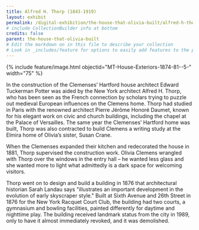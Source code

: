 ```yaml
---
title: Alfred H. Thorp (1843-1919)
layout: exhibit
permalink: /digital-exhibition/the-house-that-olivia-built/alfred-h-thorp.html
# include CollectionBuilder info at bottom
credits: false
parent: the-house-that-olivia-built
# Edit the markdown on in this file to describe your collection
# Look in _includes/feature for options to easily add features to the page
---
```


{% include feature/image.html objectid="MT-House-Exteriors-1874-81--5-" width="75" %}

In the construction of the Clemenses’ Hartford house architect Edward Tuckerman Potter was aided by the New York architect Alfred H. Thorp, who has been seen as the French connection by scholars trying to puzzle out medieval European influences on the Clemens home. Thorp had studied in Paris with the renowned architect Pierre Jérôme Honoré Daumet, known for his elegant work on civic and church buildings, including the chapel at the Palace of Versailles. The same year the Clemenses’ Hartford home was built, Thorp was also contracted to build Clemens a writing study at the Elmira home of Olivia’s sister, Susan Crane. 

When the Clemenses expanded their kitchen and redecorated the house in 1881, Thorp supervised the construction work. Olivia Clemens wrangled with Thorp over the windows in the entry hall – he wanted less glass and she wanted more to light what admittedly is a dark space for welcoming visitors.

Thorp went on to design and build a building in 1876 that architectural historian Sarah Landau says "illustrates an important development in the evolution of early skyscraper style." Built at Sixth Avenue and 26th Street in 1876 for the New York Racquet Court Club, the building had two courts, a gymnasium and bowling facilities,  painted differently for daytime and nighttime play.  The building received landmark status from the city in 1989, only to have it almost immediately revoked, and it was demolished.